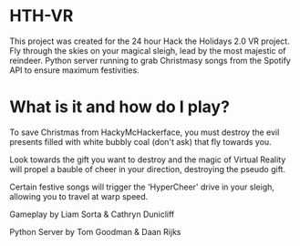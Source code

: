 # HTH-VR
This project was created for the 24 hour Hack the Holidays 2.0 VR project.
Fly through the skies on your magical sleigh, lead by the most majestic of reindeer. 
Python server running to grab Christmasy songs from the Spotify API to ensure maximum festivities.

# What is it and how do I play?
To save Christmas from HackyMcHackerface, you must destroy the evil presents filled with white bubbly coal (don't ask) that fly towards you.

Look towards the gift you want to destroy and the magic of Virtual Reality will propel a bauble of cheer in your direction, destroying the pseudo gift.

Certain festive songs will trigger the 'HyperCheer' drive in your sleigh, allowing you to travel at warp speed. 

Gameplay by Liam Sorta & Cathryn Dunicliff

Python Server by Tom Goodman & Daan Rijks
